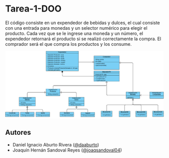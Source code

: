 # Tarea-1-DOO
El código consiste en un expendedor de bebidas y dulces, el cual consiste con una entrada para monedas y un selector
numérico para elegir el producto. Cada vez que se le ingrese una moneda y un número, el expendedor retornará el producto
si se realizó correctamente la compra. El comprador será el que compra los productos y los consume.

![Diagrama UML](UML.png)
## Autores
- Daniel Ignacio Aburto Rivera ([@daaburto](https://github.com/daaburto))
- Joaquín Hernán Sandoval Reyes ([@joaqsandoval04](https://github.com/joaqsandoval04))